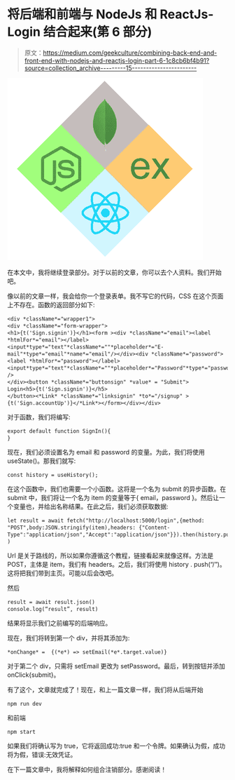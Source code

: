 # 将后端和前端与 NodeJs 和 ReactJs-Login 结合起来(第 6 部分)

> 原文：<https://medium.com/geekculture/combining-back-end-and-front-end-with-nodejs-and-reactjs-login-part-6-1c8cb6bf4b91?source=collection_archive---------15----------------------->

![](img/b91002dd32bd4216cfc2c19f6bff7626.png)

在本文中，我将继续登录部分。对于以前的文章，你可以去个人资料。我们开始吧。

像以前的文章一样，我会给你一个登录表单。我不写它的代码，CSS 在这个页面上不存在。函数的返回部分如下:

```
<div *className*="wrapper1">
<div *className*="form-wrapper">
<h1>{t('Sign.signin')}</h1><form ><div *className*="email"><label *htmlFor*="email"></label><input*type*="text"*className*=""*placeholder*="E-mail"*type*="email"*name*="email"/></div><div *className*="password"><label *htmlFor*="password"></label><input*type*="text"*className*=""*placeholder*="Password"*type*="password"*name*="password"
/>
</div><button *className*="buttonsign" *value* = "Submit">
Login<h5>{t('Sign.signin')}</h5>
</button><*Link* *className*="linksignin" *to*="/signup" >{t('Sign.accountUp')}</*Link*></form></div></div>
```

对于函数，我们将编写:

```
export default function SignIn(){
}
```

现在，我们必须设置名为 email 和 password 的变量。为此，我们将使用 useState()。那我们就写:

```
const history = useHistory();
```

在这个函数中，我们也需要一个小函数。这将是一个名为 submit 的异步函数。在 submit 中，我们将让一个名为 item 的变量等于{ email，password }。然后让一个变量也，并给出名称结果。在此之后，我们必须获取数据:

```
let result = await fetch("http://localhost:5000/login",{method: "POST",body:JSON.stringify(item),headers: {"Content-Type":"application/json","Accept":"application/json"}}).then(history.push("/") )
```

Url 是关于路线的，所以如果你遵循这个教程，链接看起来就像这样。方法是 POST，主体是 item，我们有 headers。之后，我们将使用 history . push(“/”)。这将把我们带到主页。可能以后会改吧。

然后

```
result = await result.json()
console.log(“result”, result)
```

结果将显示我们之前编写的后端响应。

现在，我们将转到第一个 div，并将其添加为:

```
*onChange* =  {(*e*) => setEmail(*e*.target.value)}
```

对于第二个 div，只需将 setEmail 更改为 setPassword。最后，转到按钮并添加 onClick{submit}。

有了这个，文章就完成了！现在，和上一篇文章一样，我们将从后端开始

```
npm run dev
```

和前端

```
npm start
```

如果我们将确认写为 true，它将返回成功:true 和一个令牌。如果确认为假，成功将为假，错误:无效凭证。

在下一篇文章中，我将解释如何组合注销部分。感谢阅读！